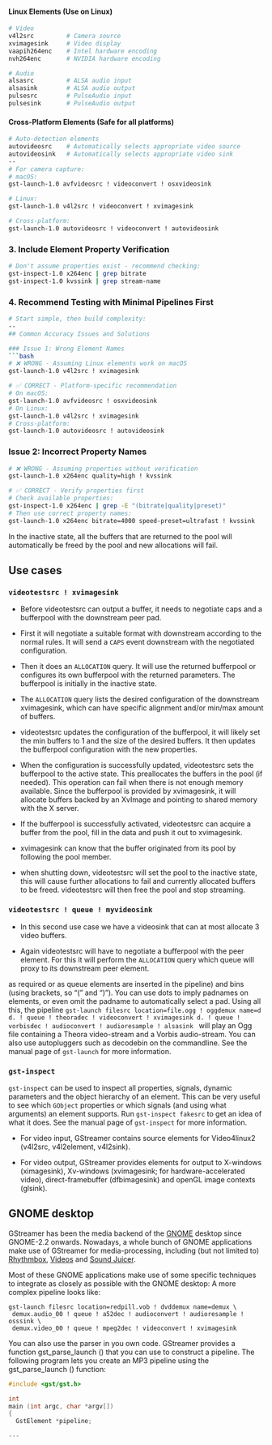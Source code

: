 
#### Linux Elements (Use on Linux)
```bash
# Video
v4l2src         # Camera source
xvimagesink     # Video display
vaapih264enc    # Intel hardware encoding
nvh264enc       # NVIDIA hardware encoding

# Audio
alsasrc         # ALSA audio input
alsasink        # ALSA audio output
pulsesrc        # PulseAudio input
pulsesink       # PulseAudio output
```

#### Cross-Platform Elements (Safe for all platforms)
```bash
# Auto-detection elements
autovideosrc    # Automatically selects appropriate video source
autovideosink   # Automatically selects appropriate video sink
--
# For camera capture:
# macOS:
gst-launch-1.0 avfvideosrc ! videoconvert ! osxvideosink

# Linux:
gst-launch-1.0 v4l2src ! videoconvert ! xvimagesink

# Cross-platform:
gst-launch-1.0 autovideosrc ! videoconvert ! autovideosink
```

### 3. Include Element Property Verification
```bash
# Don't assume properties exist - recommend checking:
gst-inspect-1.0 x264enc | grep bitrate
gst-inspect-1.0 kvssink | grep stream-name
```

### 4. Recommend Testing with Minimal Pipelines First
```bash
# Start simple, then build complexity:
--
## Common Accuracy Issues and Solutions

### Issue 1: Wrong Element Names
```bash
# ❌ WRONG - Assuming Linux elements work on macOS
gst-launch-1.0 v4l2src ! xvimagesink

# ✅ CORRECT - Platform-specific recommendation
# On macOS:
gst-launch-1.0 avfvideosrc ! osxvideosink
# On Linux:
gst-launch-1.0 v4l2src ! xvimagesink
# Cross-platform:
gst-launch-1.0 autovideosrc ! autovideosink
```

### Issue 2: Incorrect Property Names
```bash
# ❌ WRONG - Assuming properties without verification
gst-launch-1.0 x264enc quality=high ! kvssink

# ✅ CORRECT - Verify properties first
# Check available properties:
gst-inspect-1.0 x264enc | grep -E "(bitrate|quality|preset)"
# Then use correct property names:
gst-launch-1.0 x264enc bitrate=4000 speed-preset=ultrafast ! kvssink
```
In the inactive state, all the buffers that are returned to the pool will
automatically be freed by the pool and new allocations will fail.

## Use cases

### `videotestsrc ! xvimagesink`

* Before videotestsrc can output a buffer, it needs to negotiate caps and
a bufferpool with the downstream peer pad.

* First it will negotiate a suitable format with downstream according to the
normal rules. It will send a `CAPS` event downstream with the negotiated
configuration.

* Then it does an `ALLOCATION` query. It will use the returned bufferpool or
configures its own bufferpool with the returned parameters. The bufferpool is
initially in the inactive state.

* The `ALLOCATION` query lists the desired configuration of the downstream
xvimagesink, which can have specific alignment and/or min/max amount of
buffers.

* videotestsrc updates the configuration of the bufferpool, it will likely set
the min buffers to 1 and the size of the desired buffers. It then updates the
bufferpool configuration with the new properties.

* When the configuration is successfully updated, videotestsrc sets the
bufferpool to the active state. This preallocates the buffers in the pool (if
needed). This operation can fail when there is not enough memory available.
Since the bufferpool is provided by xvimagesink, it will allocate buffers
backed by an XvImage and pointing to shared memory with the X server.

* If the bufferpool is successfully activated, videotestsrc can acquire
a buffer from the pool, fill in the data and push it out to xvimagesink.

* xvimagesink can know that the buffer originated from its pool by following
the pool member.

* when shutting down, videotestsrc will set the pool to the inactive state,
this will cause further allocations to fail and currently allocated buffers to
be freed. videotestsrc will then free the pool and stop streaming.

### `videotestsrc ! queue ! myvideosink`

* In this second use case we have a videosink that can at most allocate 3 video
buffers.

* Again videotestsrc will have to negotiate a bufferpool with the peer element.
For this it will perform the `ALLOCATION` query which queue will proxy to its
downstream peer element.

as required or as queue elements are inserted in the pipeline) and bins
(using brackets, so “(” and “)”). You can use dots to imply padnames on
elements, or even omit the padname to automatically select a pad. Using
all this, the pipeline `gst-launch filesrc location=file.ogg ! oggdemux
name=d
d. ! queue ! theoradec ! videoconvert ! xvimagesink
d. ! queue ! vorbisdec ! audioconvert ! audioresample ! alsasink
` will play an Ogg file containing a Theora video-stream and a Vorbis
audio-stream. You can also use autopluggers such as decodebin on the
commandline. See the manual page of `gst-launch` for more information.

### `gst-inspect`

`gst-inspect` can be used to inspect all properties, signals, dynamic
parameters and the object hierarchy of an element. This can be very
useful to see which `GObject` properties or which signals (and using
what arguments) an element supports. Run `gst-inspect fakesrc` to get an
idea of what it does. See the manual page of `gst-inspect` for more
information.

  - For video input, GStreamer contains source elements for Video4linux2
    (v4l2src, v4l2element, v4l2sink).

  - For video output, GStreamer provides elements for output to
    X-windows (ximagesink), Xv-windows (xvimagesink; for
    hardware-accelerated video), direct-framebuffer (dfbimagesink) and
    openGL image contexts (glsink).

## GNOME desktop

GStreamer has been the media backend of the
[GNOME](http://www.gnome.org/) desktop since GNOME-2.2 onwards.
Nowadays, a whole bunch of GNOME applications make use of GStreamer for
media-processing, including (but not limited to)
[Rhythmbox](http://www.rhythmbox.org/),
[Videos](https://wiki.gnome.org/Apps/Videos) and [Sound
Juicer](https://wiki.gnome.org/Apps/SoundJuicer).

Most of these GNOME applications make use of some specific techniques to
integrate as closely as possible with the GNOME desktop:
A more complex pipeline looks like:

```
gst-launch filesrc location=redpill.vob ! dvddemux name=demux \
 demux.audio_00 ! queue ! a52dec ! audioconvert ! audioresample ! osssink \
 demux.video_00 ! queue ! mpeg2dec ! videoconvert ! xvimagesink

```

You can also use the parser in you own code. GStreamer provides a
function gst\_parse\_launch () that you can use to construct a pipeline.
The following program lets you create an MP3 pipeline using the
gst\_parse\_launch () function:

``` c
#include <gst/gst.h>

int
main (int argc, char *argv[])
{
  GstElement *pipeline;

---

